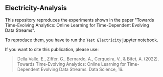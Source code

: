 ## Electricity-Analysis
This repository reproduces the experiments shown in the paper "Towards Time-Evolving Analytics: Online Learning for Time-Dependent Evolving Data Streams".

To reproduce them, you have to run the `Test Electricity` jupyter notebook.

If you want to cite this publication, please use:
> Della Valle, E., Ziffer, G., Bernardo, A., Cerqueira, V., & Bifet, A. (2022). Towards Time-Evolving Analytics: Online Learning for Time-Dependent Evolving Data Streams. Data Science, 16.